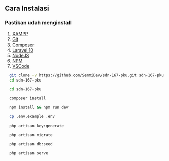 ## Cara Instalasi

### Pastikan udah menginstall
1. [XAMPP](https://www.apachefriends.org/download.html)
2. [Git](https://git-scm.com/downloads)
3. [Composer](https://getcomposer.org/download/)
2. [Laravel 10](https://laravel.com/docs/8.x/installation)
5. [NodeJS](https://nodejs.org/en/download/)
6. [NPM](https://www.npmjs.com/get-npm)
7. [VSCode](https://code.visualstudio.com/download)

```bash
  git clone -v https://github.com/SemmiDev/sdn-167-pku.git sdn-167-pku
  cd sdn-167-pku
```

```bash
  cd sdn-167-pku
```

```bash
  composer install
```

```bash
  npm install && npm run dev
```

```bash
  cp .env.example .env
```

```bash
  php artisan key:generate
```

```bash
  php artisan migrate
```

```bash
  php artisan db:seed
```

```bash
  php artisan serve
```
